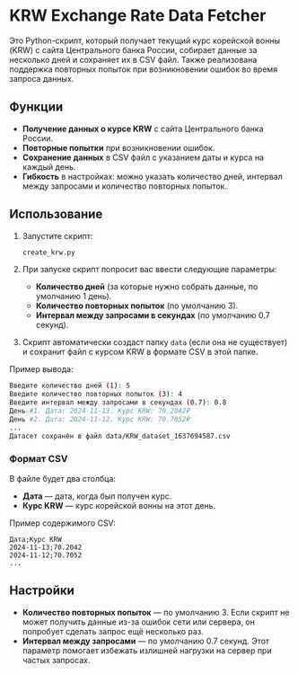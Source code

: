 # KRW Exchange Rate Data Fetcher

Это Python-скрипт, который получает текущий курс корейской вонны (KRW) с сайта Центрального банка России, собирает данные за несколько дней и сохраняет их в CSV файл. Также реализована поддержка повторных попыток при возникновении ошибок во время запроса данных.

## Функции

- **Получение данных о курсе KRW** с сайта Центрального банка России.
- **Повторные попытки** при возникновении ошибок.
- **Сохранение данных** в CSV файл с указанием даты и курса на каждый день.
- **Гибкость** в настройках: можно указать количество дней, интервал между запросами и количество повторных попыток.


## Использование

1. Запустите скрипт:
   ```bash
   create_krw.py
   ```

2. При запуске скрипт попросит вас ввести следующие параметры:
   - **Количество дней** (за которые нужно собрать данные, по умолчанию 1 день).
   - **Количество повторных попыток** (по умолчанию 3).
   - **Интервал между запросами в секундах** (по умолчанию 0.7 секунд).

3. Скрипт автоматически создаст папку `data` (если она не существует) и сохранит файл с курсом KRW в формате CSV в этой папке.

Пример вывода:
```bash
Введите количество дней (1): 5
Введите количество повторных попыток (3): 4
Введите интервал между запросами в секундах (0.7): 0.8
День #1. Дата: 2024-11-13. Курс KRW: 70.2042₽
День #2. Дата: 2024-11-12. Курс KRW: 70.7052₽
...
Датасет сохранён в файл data/KRW_dataset_1637694587.csv
```

### Формат CSV
В файле будет два столбца:
- **Дата** — дата, когда был получен курс.
- **Курс KRW** — курс корейской вонны на этот день.

Пример содержимого CSV:
```
Дата;Курс KRW
2024-11-13;70.2042
2024-11-12;70.7052
...
```

## Настройки

- **Количество повторных попыток** — по умолчанию 3. Если скрипт не может получить данные из-за ошибок сети или сервера, он попробует сделать запрос ещё несколько раз.
- **Интервал между запросами** — по умолчанию 0.7 секунд. Этот параметр помогает избежать излишней нагрузки на сервер при частых запросах.

